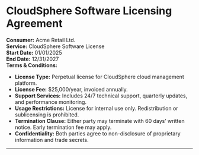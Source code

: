 # CloudSphere Software Licensing Agreement

**Consumer:** Acme Retail Ltd.  
**Service:** CloudSphere Software License  
**Start Date:** 01/01/2025  
**End Date:** 12/31/2027  
**Terms & Conditions:**
- **License Type:** Perpetual license for CloudSphere cloud management platform.
- **License Fee:** $25,000/year, invoiced annually.
- **Support Services:** Includes 24/7 technical support, quarterly updates, and performance monitoring.
- **Usage Restrictions:** License for internal use only. Redistribution or sublicensing is prohibited.
- **Termination Clause:** Either party may terminate with 60 days’ written notice. Early termination fee may apply.
- **Confidentiality:** Both parties agree to non-disclosure of proprietary information and trade secrets.

---
